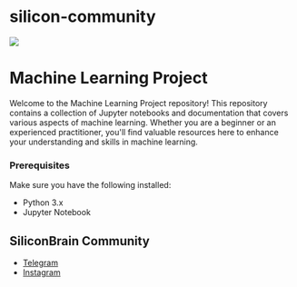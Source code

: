 # silicon-community

<a target="_blank" href="https://cookiecutter-data-science.drivendata.org/">
    <img src="https://img.shields.io/badge/CCDS-Project%20template-328F97?logo=cookiecutter" />
</a>

# Machine Learning Project

Welcome to the Machine Learning Project repository! This repository contains a collection of Jupyter notebooks and documentation that covers various aspects of machine learning. Whether you are a beginner or an experienced practitioner, you'll find valuable resources here to enhance your understanding and skills in machine learning.

### Prerequisites
Make sure you have the following installed:
- Python 3.x
- Jupyter Notebook

## SiliconBrain Community
- [Telegram](https://t.me/silicon_brain)
- [Instagram](https://www.instagram.com/silicon_brain)